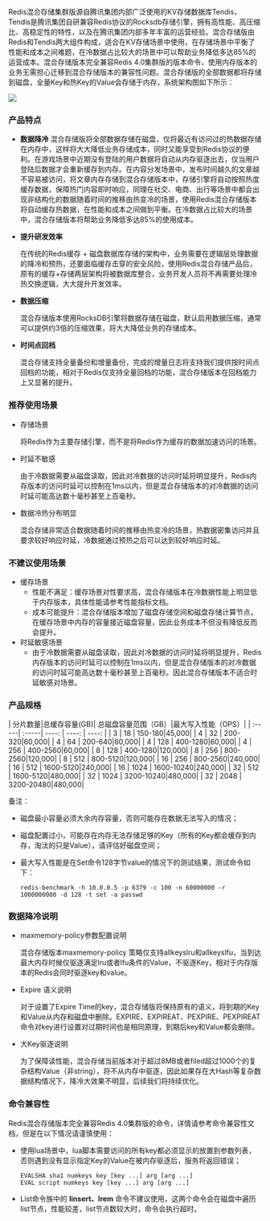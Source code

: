 Redis混合存储集群版源自腾讯集团内部广泛使用的KV存储数据库Tendis，Tendis是腾讯集团自研兼容Redis协议的Rocksdb存储引擎，拥有高性能、高压缩比、高稳定性的特性，以及在腾讯集团内部多年丰富的运营经验。混合存储版由Redis和Tendis两大组件构成，适合在KV存储场景中使用，在存储场景中平衡了性能和成本之间难题，在冷数据占比较大的场景中可以帮助业务降低多达85%的运营成本。混合存储版本完全兼容Redis 4.0集群版的版本命令，使用内存版本的业务无需担心迁移到混合存储版本的兼容性问题。混合存储版的全部数据都将存储到磁盘，全量Key和热Key的Value会存储于内存，系统架构图如下所示：

![](http://file.tapd.oa.com//tfl/captures/2020-03/tapd_10104911_base64_1583822755_78.png)

### 产品特点
- **数据降冷**
  混合存储版将全部数据存储在磁盘，仅将最近有访问过的热数据存储在内存中，这样将大大降低业务存储成本，同时又能享受到Redis协议的便利。在游戏场景中近期没有登陆的用户数据将自动从内存驱逐出去，仅当用户登陆后数据才会重新缓存到内存。在内容分发场景中，发布时间越久的文章越不容易被访问，将文章内存存储到混合存储版本中，存储引擎将自动按照热度缓存数据，保障热门内容即时响应，同理在社交、电商、出行等场景中都会出现非结构化的数据随着时间的推移由热变冷的场景，使用Redis混合存储版本将自动缓存热数据，在性能和成本之间做到平衡。在冷数据占比较大的场景中，混合存储版本将帮助业务降低多达85%的使用成本。

- **提升研发效率**

  在传统的Redis缓存 + 磁盘数据库存储的架构中，业务需要在逻辑层处理数据的降冷和预热，还要面临缓存击穿的安全风险，使用Redis混合存储产品后，原有的缓存+存储两层架构将被数据库整合，业务开发人员将不再需要处理冷热交换逻辑，大大提升开发效率。

- **数据压缩**

  混合存储版本使用RocksDB引擎将数据存储在磁盘，默认启用数据压缩，通常可以提供约3倍的压缩效果，将大大降低业务的存储成本。
- **时间点回档**

  混合存储支持全量备份和增量备份，完成的增量日志将支持我们提供按时间点回档的功能，相对于Redis仅支持全量回档的功能，混合存储版本在回档能力上又显著的提升。

### 推荐使用场景
- 存储场景

  将Redis作为主要存储引擎，而不是将Redis作为缓存的数据加速访问的场景。
- 时延不敏感

  由于冷数据需要从磁盘读取，因此对冷数据的访问时延将明显提升，Redis内存版本的访问时延可以控制在1ms以内，但是混合存储版本的对冷数据的访问时延可能高达数十毫秒甚至上百毫秒。
- 数据冷热分布明显

  混合存储非常适合数据随着时间的推移由热变冷的场景，热数据密集访问并且要求较好响应时延，冷数据通过预热之后可以达到较好响应时延。

### 不建议使用场景
- 缓存场景
    - 性能不满足：缓存场景对性要求高，混合存储版本在冷数据性能上明显低于内存版本，具体性能请参考性能指标文档。
    - 成本可能提升：混合存储版本增加了磁盘存储空间和磁盘存储计算节点，在缓存场景中内存的容量接近磁盘容量，因此业务成本不但没有降低反而会提升。
- 时延敏感场景
    - 由于冷数据需要从磁盘读取，因此对冷数据的访问时延将明显提升，Redis内存版本的访问时延可以控制在1ms以内，但是混合存储版本的对冷数据的访问时延可能高达数十毫秒甚至上百毫秒。因此混合存储版本不适合时延敏感对场景。

### 产品规格
| 分片数量|总缓存容量(GB)| 总磁盘容量范围（GB）|最大写入性能（OPS）|
| :-----| :-----| ----: | ----: | ----: | 
| 3 | 18 | 150-180|45,000|
| 4 | 32 | 200-320|60,000|
| 4 | 64 | 200-640|60,000|
| 4 | 128 | 400-1280|60,000|
| 4 | 256 | 400-2560|60,000|
| 8 | 128 | 400-1280|120,000|
| 8 | 256 | 800-2560|120,000|
| 8 | 512 | 800-5120|120,000|
| 16 | 256 | 800-2560|240,000|
| 16 | 512 | 1600-5120|240,000|
| 16 | 1024 | 1600-10240|240,000|
| 32 | 512 | 1600-5120|480,000|
| 32 | 1024 | 3200-10240|480,000|
| 32 | 2048 | 3200-20480|480,000|

备注：
- 磁盘最小容量必须大余内存容量，否则可能存在数据无法写入的情况；
- 磁盘配置过小，可能存在内存无法存储足够的Key（所有的Key都会缓存到内存，淘汰的只是Value），请评估好磁盘空间；
- 最大写入性能是在Set命令128字节value的情况下的测试结果，测试命令如下：

    ```
    redis-benchmark -h 10.0.0.5 -p 6379 -c 100 -n 60000000 -r 1000000000 -d 128 -t set -a passwd
    ```

### 数据降冷说明
- maxmemory-policy参数配置说明
    
    混合存储版本maxmemory-policy 策略仅支持allkeyslru和allkeyslfu，当到达最大内存时候仅驱逐满足lru或者lfu条件的Value，不驱逐Key，相对于内存版本的Redis会同时驱逐key和value。
- Expire 语义说明

    对于设置了Expire Time的key，混合存储版将保持原有的语义，将到期的Key和Value从内存和磁盘中删除。EXPIRE、EXPIREAT、PEXPIRE、PEXPIREAT命令对key进行设置对过期时间也是相同原理，到期后key和Value都会删除。 

- 大Key驱逐说明

    为了保障读性能，混合存储当前版本对于超过8MB或者filed超过1000个的复杂结构Value（非string），将不从内存中驱逐，因此如果存在大Hash等复杂数据结构情况下，降冷大效果不明显，后续我们将持续优化。


### 命令兼容性
Redis混合存储版本完全兼容Redis 4.0集群版的命令，详情请参考命令兼容性文档，但是在以下情况请谨慎使用：
    
- 使用lua场景中，lua脚本需要访问的所有key都必须显示的放置到参数列表，否则遇到没有显示指定Key的Value在被内存驱逐后，服务将返回错误；

    ```
    EVALSHA sha1 numkeys key [key ...] arg [arg ...]
    EVAL script numkeys key [key ...] arg [arg ...]
    ```
- List命令族中的 **linsert、lrem** 命令不建议使用，这两个命令会在磁盘中遍历list节点，性能较差，list节点数较大时，命令会执行超时。

